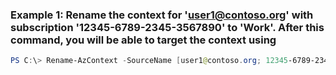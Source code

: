 ### Example 1: Rename the context for 'user1@contoso.org' with subscription '12345-6789-2345-3567890' to 'Work'.  After this command, you will be able to target the context using 
```powershell
PS C:\> Rename-AzContext -SourceName [user1@contoso.org; 12345-6789-2345-3567890] -TargetName Work
```

